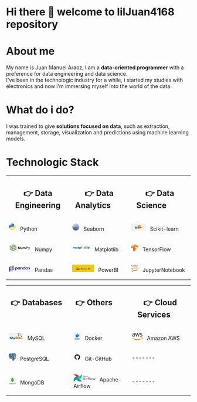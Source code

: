 <h1><b>Hi there 👋 welcome to lilJuan4168 repository</b> </h1>

<h1><b>About me</b></h1>
<p>My name is Juan Manuel Araoz, I am a <b>data-oriented programmer</b> with a preference for data engineering and data science.<br> I've been in the technologic industry for a while, i started my studies with electronics and now i'm immersing myself into the world of the data.</p>

<h1><b>What do i do?</b></h1>
<p>I was trained to give <b>solutions focused on data</b>, such as extraction, management, storage, visualization and predictions using machine learning models.</p>

<h1><b>Technologic Stack</b></h1>


<table>
<tr>
    <th><h2> 👉 Data Engineering</h2></th>
    <th><h2>👉 Data Analytics &nbsp &nbsp &nbsp</h2></th>
    <th><h2>👉 Data Science &nbsp &nbsp &nbsp &nbsp</h2></th>
</tr>

<tr>
    <td><p><img src='img/pythonLogo.png' width=20 height=20> &nbsp Python</p></td>
    <td><p><img src='img/seaborn_logo.png' width=20 height=20> &nbsp Seaborn</p></td>
    <td><p><img src='img/sklearnLogo.png' width=40 height=20> &nbsp Scikit-learn</p></td>
  </tr>

<tr>
    <td><p><img src='img/numpyLogo.png' width=60 height=20> &nbsp Numpy</p></td>
    <td><p><img src='img/matplotlibLogo.png' width=50 height=20> &nbsp Matplotlib</p></td>
    <td><p><img src='img/Tensorflow_logo.png' width=20 height=20> &nbsp TensorFlow</p></td>
  </tr>

<tr>
    <td><p><img src='img/pandasLogo.png' width=60 height=20> &nbsp Pandas</p></td>
    <td><p><img src='img/powerbiLogo.jpg' width=60 height=20> &nbsp PowerBI</p></td>
    <td><p><img src='img/Jupyter_logo.png' width=20 height=20> &nbsp JupyterNotebook</p></td>
  </tr>

</table>


<table>
<tr>
    <th><h2>👉 Databases &nbsp &nbsp &nbsp &nbsp &nbsp &nbsp &nbsp</h2></th>
    <th><h2>👉 Others &nbsp &nbsp &nbsp &nbsp &nbsp &nbsp &nbsp &nbsp &nbsp &nbsp &nbsp</h2></th>
    <th><h2>👉 Cloud Services &nbsp &nbsp &nbsp</h2></th>
</tr>

<tr>
    <td><p><img src='img/mysql_logo.png' width=40 height=20> &nbsp MySQL</p></td>
    <td><p><img src='img/docker_logo.png' width=20 height=20> &nbsp Docker</p></td>
    <td><p><img src='img/amazonLogo.png' width=30 height=20> &nbsp Amazon AWS</p></td>
  </tr>

<tr>
    <td><p><img src='img/postgres_logo.png' width=20 height=20> &nbsp PostgreSQL</p></td>
    <td><p><img src='img/ghLogo.png' width=20 height=20> &nbsp Git-GitHub</p></td>
    <td><p>-------</p></td>
  </tr>

<tr>
    <td><p><img src='img/mongodb_logo.png' width=20 height=20> &nbsp MongoDB</p></td>
    <td><p><img src='img/AirflowLogo.png' width=60 height=20> &nbsp Apache-Airflow</p></td>
    <td><p>-------</p></td>
  </tr>

</table>